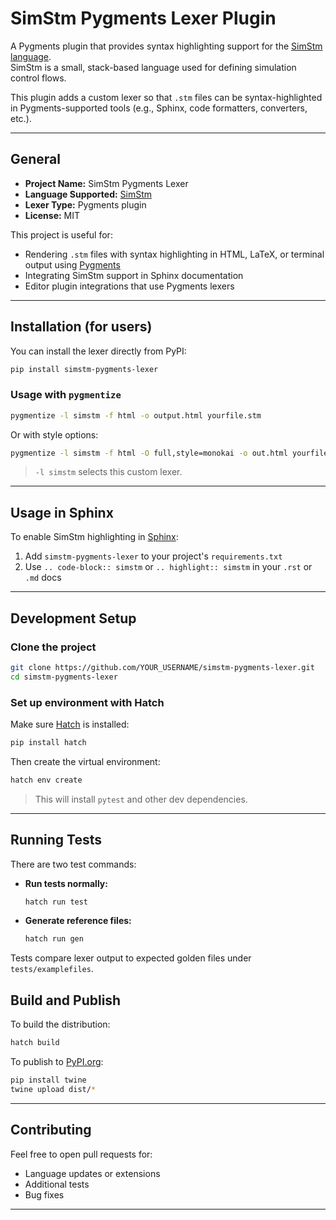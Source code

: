 # SimStm Pygments Lexer Plugin

A Pygments plugin that provides syntax highlighting support for the [SimStm language](https://github.com/eccelerators/simstm).  
SimStm is a small, stack-based language used for defining simulation control flows.

This plugin adds a custom lexer so that `.stm` files can be syntax-highlighted in Pygments-supported tools (e.g., Sphinx, code formatters, converters, etc.).

---

## General

- **Project Name:** SimStm Pygments Lexer
- **Language Supported:** [SimStm](https://github.com/eccelerators/simstm)
- **Lexer Type:** Pygments plugin
- **License:** MIT

This project is useful for:
- Rendering `.stm` files with syntax highlighting in HTML, LaTeX, or terminal output using [Pygments](https://pygments.org/)
- Integrating SimStm support in Sphinx documentation
- Editor plugin integrations that use Pygments lexers

---

## Installation (for users)

You can install the lexer directly from PyPI:

```bash
pip install simstm-pygments-lexer
```

### Usage with `pygmentize`

```bash
pygmentize -l simstm -f html -o output.html yourfile.stm
```

Or with style options:

```bash
pygmentize -l simstm -f html -O full,style=monokai -o out.html yourfile.stm
```

> `-l simstm` selects this custom lexer.

---

## Usage in Sphinx

To enable SimStm highlighting in [Sphinx](https://www.sphinx-doc.org/):

1. Add `simstm-pygments-lexer` to your project's `requirements.txt`
2. Use `.. code-block:: simstm` or `.. highlight:: simstm` in your `.rst` or `.md` docs

---

## Development Setup

### Clone the project

```bash
git clone https://github.com/YOUR_USERNAME/simstm-pygments-lexer.git
cd simstm-pygments-lexer
```

### Set up environment with Hatch

Make sure [Hatch](https://hatch.pypa.io/) is installed:

```bash
pip install hatch
```

Then create the virtual environment:

```bash
hatch env create
```

> This will install `pytest` and other dev dependencies.

---

## Running Tests

There are two test commands:

- **Run tests normally:**

  ```bash
  hatch run test
  ```

- **Generate reference files:**

  ```bash
  hatch run gen
  ```

Tests compare lexer output to expected golden files under `tests/examplefiles`.


## Build and Publish

To build the distribution:

```bash
hatch build
```

To publish to [PyPI.org](https://pypi.org):

```bash
pip install twine
twine upload dist/*
```

---

## Contributing

Feel free to open pull requests for:
- Language updates or extensions
- Additional tests
- Bug fixes

---

